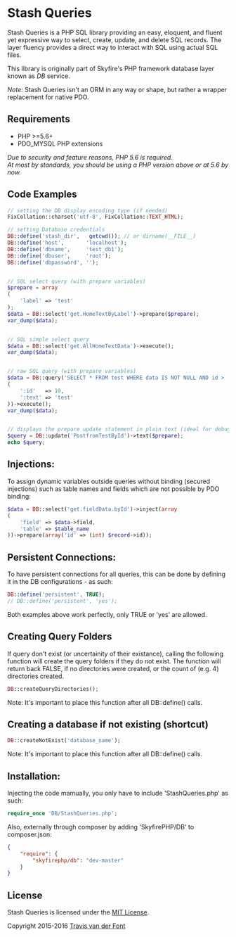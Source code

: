 # Stash Queries

Stash Queries is a PHP SQL library providing an easy, eloquent, and fluent yet expressive way to select, create, update, and delete SQL records. The layer fluency provides a direct way to interact with SQL using actual SQL files.

This library is originally part of Skyfire's PHP framework database layer known as *DB* service.

_Note:_ Stash Queries isn't an ORM in any way or shape, but rather a wrapper replacement for native PDO.

## Requirements

- PHP >=5.6+
- PDO_MYSQL PHP extensions

*Due to security and feature reasons, PHP 5.6 is required.*
<br/>*At most by standards, you should be using a PHP version above or at 5.6 by now.*

## Code Examples

```php
// setting the DB display encoding type (if needed)
FixCollation::charset('utf-8', FixCollation::TEXT_HTML);

// setting Database credentials
DB::define('stash_dir',   getcwd()); // or dirname(__FILE__)
DB::define('host',       'localhost');
DB::define('dbname',     'test_db1');
DB::define('dbuser',     'root');
DB::define('dbpassword', '');


// SQL select query (with prepare variables)
$prepare = array
(
    'label' => 'test'
);
$data = DB::select('get.HomeTextByLabel')->prepare($prepare);
var_dump($data);


// SQL simple select query
$data = DB::select('get.AllHomeTextData')->execute();
var_dump($data);


// raw SQL query (with prepare variables)
$data = DB::query('SELECT * FROM test WHERE data IS NOT NULL AND id > :count AND data != :text', array
(
    ':id'   => 10,
    ':text' => 'test'
))->execute();
var_dump($data);


// displays the prepare update statement in plain text (ideal for debugging queries)
$query = DB::update('PostfromTestById')->text($prepare);
echo $query;
```

## Injections:

To assign dynamic variables outside queries without binding (secured injections) such as table names and fields which are not possible by PDO binding:
```php
$data = DB::select('get.fieldData.byId')->inject(array
(
    'field' => $data->field,
    'table' => $table_name
))->prepare(array('id' => (int) $record->id));
```

## Persistent Connections:

To have persistent connections for all queries, this can be done by defining it in the DB configurations - as such:
```php
DB::define('persistent', TRUE);
// DB::define('persistent', 'yes');
```
Both examples above work perfectly, only TRUE or 'yes' are allowed.


## Creating Query Folders

If query don't exist (or uncertainity of their existance), calling the following function will create the query folders if they do not exist. The function will return back FALSE, if no directories were created, or the count of (e.g. 4) directories created.
```php
DB::createQueryDirectories();
```
Note: It's important to place this function after all DB::define() calls.


## Creating a database if not existing (shortcut)
```php
DB::createNotExist('database_name');
```
Note: It's important to place this function after all DB::define() calls.


## Installation:
Injecting the code mamually, you only have to include 'StashQueries.php' as such:
```php
require_once 'DB/StashQueries.php';
```
Also, externally through composer by adding 'SkyfirePHP/DB' to composer.json:
```json
{
    "require": {
        "skyfirephp/db": "dev-master"
    }
}
```

## License

Stash Queries is licensed under the [MIT License](http://opensource.org/licenses/MIT).

Copyright 2015-2016 [Travis van der Font](http://travisfont.com)
